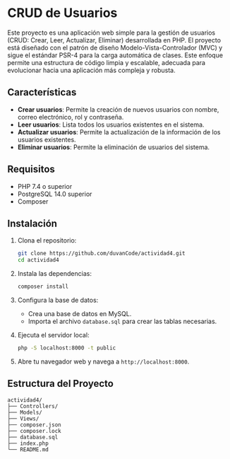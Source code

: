 # CRUD de Usuarios

Este proyecto es una aplicación web simple para la gestión de usuarios (CRUD: Crear, Leer, Actualizar, Eliminar) desarrollada en PHP. El proyecto está diseñado con el patrón de diseño Modelo-Vista-Controlador (MVC) y sigue el estándar PSR-4 para la carga automática de clases. Este enfoque permite una estructura de código limpia y escalable, adecuada para evolucionar hacia una aplicación más compleja y robusta.

## Características

- **Crear usuarios**: Permite la creación de nuevos usuarios con nombre, correo electrónico, rol y contraseña.
- **Leer usuarios**: Lista todos los usuarios existentes en el sistema.
- **Actualizar usuarios**: Permite la actualización de la información de los usuarios existentes.
- **Eliminar usuarios**: Permite la eliminación de usuarios del sistema.

## Requisitos

- PHP 7.4 o superior
- PostgreSQL 14.0 superior
- Composer

## Instalación

1. Clona el repositorio:
    ```bash
    git clone https://github.com/duvanCode/actividad4.git
    cd actividad4
    ```

2. Instala las dependencias:
    ```bash
    composer install
    ```

3. Configura la base de datos:
    - Crea una base de datos en MySQL.
    - Importa el archivo `database.sql` para crear las tablas necesarias.

5. Ejecuta el servidor local:
    ```bash
    php -S localhost:8000 -t public
    ```

6. Abre tu navegador web y navega a `http://localhost:8000`.

## Estructura del Proyecto

```plaintext
actividad4/
├── Controllers/
├── Models/
├── Views/
├── composer.json
├── composer.lock
├── database.sql
├── index.php
└── README.md
